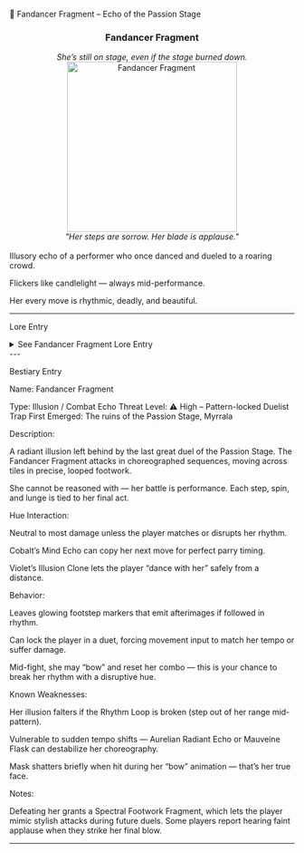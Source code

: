 💃 Fandancer Fragment – Echo of the Passion Stage

<div align="center">
  <h3>Fandancer Fragment</h3>  
  <i>She’s still on stage, even if the stage burned down.</i><br>  
  <img src="../../assets/monsters/fandancer-fragment.png" alt="Fandancer Fragment" width="300"><br>  
  <i>"Her steps are sorrow. Her blade is applause."</i><br><br>  
</div>Illusory echo of a performer who once danced and dueled to a roaring crowd.

Flickers like candlelight — always mid-performance.

Her every move is rhythmic, deadly, and beautiful.



---

Lore Entry

<details><summary>See Fandancer Fragment Lore Entry</summary>Lore Entry: From the Carved Masks of the Passion Stage

> “When the crowd stopped clapping, she danced louder.”



> The Passion Stage once crowned duelists who fought with flair, each move a flourish, each wound a signature.
Fandango Duelstar was its final champion — a blur of glitter and blood, adored and feared. But when silence fell upon the Stage, she refused to stop.



> Now, only her shadow remains: the Fandancer Fragment. A looped echo of her last encore.
She duels no one. She performs to no crowd. Her blade still sings, but the music is memory.



> Step into her rhythm, and she welcomes you like a partner.
Mismatch her tempo, and you die offbeat.



> — Maskkeeper of the Liseran Shrine



</details>
---

Bestiary Entry

Name:	Fandancer Fragment

Type:	Illusion / Combat Echo
Threat Level:	⚠️ High – Pattern-locked Duelist Trap
First Emerged:	The ruins of the Passion Stage, Myrrala


Description:

A radiant illusion left behind by the last great duel of the Passion Stage. The Fandancer Fragment attacks in choreographed sequences, moving across tiles in precise, looped footwork.

She cannot be reasoned with — her battle is performance. Each step, spin, and lunge is tied to her final act.

Hue Interaction:

Neutral to most damage unless the player matches or disrupts her rhythm.

Cobalt’s Mind Echo can copy her next move for perfect parry timing.

Violet’s Illusion Clone lets the player “dance with her” safely from a distance.


Behavior:

Leaves glowing footstep markers that emit afterimages if followed in rhythm.

Can lock the player in a duet, forcing movement input to match her tempo or suffer damage.

Mid-fight, she may “bow” and reset her combo — this is your chance to break her rhythm with a disruptive hue.


Known Weaknesses:

Her illusion falters if the Rhythm Loop is broken (step out of her range mid-pattern).

Vulnerable to sudden tempo shifts — Aurelian Radiant Echo or Mauveine Flask can destabilize her choreography.

Mask shatters briefly when hit during her “bow” animation — that’s her true face.


Notes:

Defeating her grants a Spectral Footwork Fragment, which lets the player mimic stylish attacks during future duels.
Some players report hearing faint applause when they strike her final blow.


---


